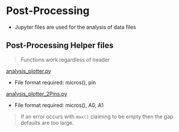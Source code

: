 # Post-Processing 
- Jupyter files are used for the analysis of data files

## Post-Processing Helper files 

> Functions work regardless of header

[analysis_plotter.py](https://github.com/Drixitel/Iris-Adafruit-GPS/blob/main/pythonEnv/tests/analysis_plotter.py)
- File format required: micros(), pin 

[analysis_plotter_2Pins.py](https://github.com/Drixitel/Iris-Adafruit-GPS/blob/main/pythonEnv/tests/analysis_plotter_2Pins.py)
- File format required: micros(), A0, A1


>If an error occurs with `max()` claiming to be empty then the gap defaults are too large. 
